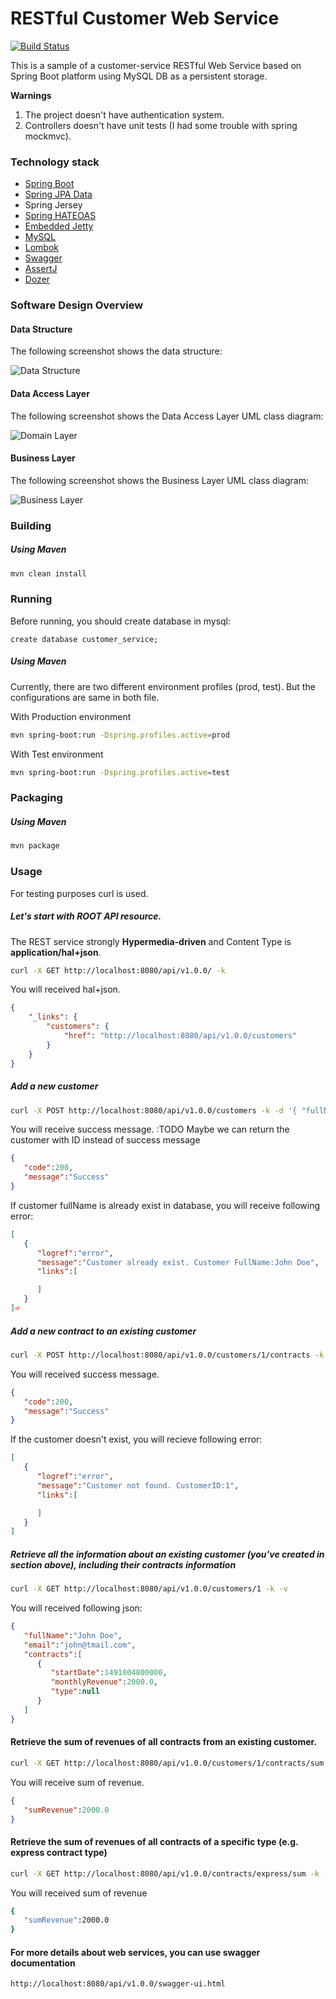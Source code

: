 # RESTful Customer Web Service

[![Build Status](https://api.travis-ci.org/repositories/OnurKaraduman/customer-service.svg)](https://travis-ci.org/OnurKaraduman/customer-service)


This is a sample of a customer-service RESTful Web Service based on Spring Boot platform using MySQL DB as a persistent storage.

**Warnings**
1. The project doesn't have authentication system.
1. Controllers doesn't have unit tests (I had some trouble with spring mockmvc).


### Technology stack
* [Spring Boot](http://projects.spring.io/spring-boot/)
* [Spring JPA Data](http://projects.spring.io/spring-data-jpa/)
* Spring Jersey
* [Spring HATEOAS](http://projects.spring.io/spring-hateoas/)
* [Embedded Jetty](https://www.eclipse.org/jetty/)
* [MySQL](https://www.mysql.com/)
* [Lombok](https://projectlombok.org/)
* [Swagger](http://swagger.io/)
* [AssertJ](http://joel-costigliola.github.io/assertj/)
* [Dozer](http://dozer.sourceforge.net/documentation/usage.html)
 

### Software Design Overview

#### Data Structure
 
 The following screenshot shows the data structure:
 
 ![Data Structure](uml/class-diagrams/entity_classDiagram.png)
 
#### Data Access Layer
  
  The following screenshot shows the Data Access Layer UML class diagram:
  
  ![Domain Layer](uml/class-diagrams/domainLayer_classDiagram.png)
 
#### Business Layer
 
 The following screenshot shows the Business Layer UML class diagram:
 
 ![Business Layer](uml/class-diagrams/businessLayer_classDiagram.png)
 
 
### Building

##### Using Maven

````sh
mvn clean install
````

### Running 

Before running, you should create database in mysql:

````
create database customer_service;
````

##### Using Maven
Currently, there are two different environment profiles (prod, test). But the configurations are same in both file.


With Production environment

````sh
mvn spring-boot:run -Dspring.profiles.active=prod
`````

With Test environment

````sh
mvn spring-boot:run -Dspring.profiles.active=test
`````

### Packaging

##### Using Maven

```` sh
mvn package
````

### Usage

For testing purposes curl is used.

##### Let's start with **ROOT** API resource.

The REST service strongly **Hypermedia-driven** and Content Type is **application/hal+json**.

````sh
curl -X GET http://localhost:8080/api/v1.0.0/ -k
````

You will received hal+json.
````json
{
    "_links": {
        "customers": {
            "href": "http://localhost:8080/api/v1.0.0/customers"
        }
    }
}
````
##### Add a new customer

````sh
curl -X POST http://localhost:8080/api/v1.0.0/customers -k -d '{ "fullName":"John Doe", "email":"john@tmail.com" }' -H 'Content-Type: application/json'
````

You will receive success message.
:TODO Maybe we can return the customer with ID instead of success message
````json
{  
   "code":200,
   "message":"Success"
}
````

If customer fullName is already exist in database, you will receive following error:

````json
[  
   {  
      "logref":"error",
      "message":"Customer already exist. Customer FullName:John Doe",
      "links":[  

      ]
   }
]⏎
````


##### Add a new contract to an existing customer

````sh
curl -X POST http://localhost:8080/api/v1.0.0/customers/1/contracts -k -d '{"startDate":"2017-04-01","monthlyRevenue":"2000","type":"express"}' -H 'Content-Type: application/json'
````
You will received success message.
````json
{  
   "code":200,
   "message":"Success"
}
````

If the customer doesn't exist, you will recieve following error:
````json
[  
   {  
      "logref":"error",
      "message":"Customer not found. CustomerID:1",
      "links":[  

      ]
   }
]
````

##### Retrieve all the information about an existing customer (you've created in section above), including their contracts information

````sh
curl -X GET http://localhost:8080/api/v1.0.0/customers/1 -k -v
````

You will received following json:

````json
{  
   "fullName":"John Doe",
   "email":"john@tmail.com",
   "contracts":[  
      {  
         "startDate":1491004800000,
         "monthlyRevenue":2000.0,
         "type":null
      }
   ]
}
````

#### Retrieve the sum of revenues of all contracts from an existing customer.

````sh
curl -X GET http://localhost:8080/api/v1.0.0/customers/1/contracts/sum -k -v
````

You will receive sum of revenue.

````json
{  
   "sumRevenue":2000.0
}
````

#### Retrieve the sum of revenues of all contracts of a specific type (e.g. express contract type)

````sh
curl -X GET http://localhost:8080/api/v1.0.0/contracts/express/sum -k -v
````

You will received sum of revenue

````sh
{  
   "sumRevenue":2000.0
}
````
#### For more details about web services, you can use swagger documentation
````sh
http://localhost:8080/api/v1.0.0/swagger-ui.html
````